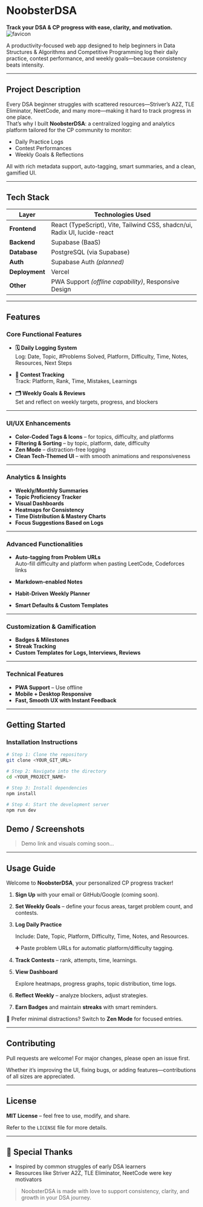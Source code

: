 # NoobsterDSA

**Track your DSA & CP progress with ease, clarity, and motivation.**  
![favicon](https://github.com/user-attachments/assets/e00834ab-7707-4620-b9c2-0fe9b8ff16d2)

A productivity-focused web app designed to help beginners in Data Structures & Algorithms and Competitive Programming log their daily practice, contest performance, and weekly goals—because consistency beats intensity.

---

## Project Description

Every DSA beginner struggles with scattered resources—Striver’s A2Z, TLE Eliminator, NeetCode, and many more—making it hard to track progress in one place.  
That’s why I built **NoobsterDSA**: a centralized logging and analytics platform tailored for the CP community to monitor:

- Daily Practice Logs
- Contest Performances
- Weekly Goals & Reflections

All with rich metadata support, auto-tagging, smart summaries, and a clean, gamified UI.

---

## Tech Stack

| Layer        | Technologies Used                                                                 |
|--------------|------------------------------------------------------------------------------------|
| **Frontend** | React (TypeScript), Vite, Tailwind CSS, shadcn/ui, Radix UI, lucide-react         |
| **Backend**  | Supabase (BaaS)                                                                   |
| **Database** | PostgreSQL (via Supabase)                                                         |
| **Auth**     | Supabase Auth *(planned)*                                                         |
| **Deployment** | Vercel                                                                         |
| **Other**    | PWA Support *(offline capability)*, Responsive Design                             |

---

## Features

### Core Functional Features

- **🗓️ Daily Logging System**  
  Log: Date, Topic, #Problems Solved, Platform, Difficulty, Time, Notes, Resources, Next Steps

- **🏁 Contest Tracking**  
  Track: Platform, Rank, Time, Mistakes, Learnings

- **🗂️ Weekly Goals & Reviews**  
  Set and reflect on weekly targets, progress, and blockers

---

### UI/UX Enhancements

- **Color-Coded Tags & Icons** – for topics, difficulty, and platforms  
- **Filtering & Sorting** – by topic, platform, date, difficulty  
- **Zen Mode** – distraction-free logging  
- **Clean Tech-Themed UI** – with smooth animations and responsiveness

---

### Analytics & Insights

- **Weekly/Monthly Summaries**  
- **Topic Proficiency Tracker**  
- **Visual Dashboards**  
- **Heatmaps for Consistency**  
- **Time Distribution & Mastery Charts**  
- **Focus Suggestions Based on Logs**

---

### Advanced Functionalities

- **Auto-tagging from Problem URLs**  
  Auto-fill difficulty and platform when pasting LeetCode, Codeforces links

- **Markdown-enabled Notes**  
- **Habit-Driven Weekly Planner**  
- **Smart Defaults & Custom Templates**

---

### Customization & Gamification

- **Badges & Milestones**  
- **Streak Tracking**  
- **Custom Templates for Logs, Interviews, Reviews**

---

### Technical Features

- **PWA Support** – Use offline  
- **Mobile + Desktop Responsive**  
- **Fast, Smooth UX with Instant Feedback**

---

## Getting Started

### Installation Instructions

```bash
# Step 1: Clone the repository
git clone <YOUR_GIT_URL>

# Step 2: Navigate into the directory
cd <YOUR_PROJECT_NAME>

# Step 3: Install dependencies
npm install

# Step 4: Start the development server
npm run dev
```

## Demo / Screenshots

> Demo link and visuals coming soon...
> 

---

## Usage Guide

Welcome to **NoobsterDSA**, your personalized CP progress tracker!

1. **Sign Up** with your email or GitHub/Google (coming soon).
2. **Set Weekly Goals** – define your focus areas, target problem count, and contests.
3. **Log Daily Practice**
    
    Include: Date, Topic, Platform, Difficulty, Time, Notes, and Resources.
    
    ➕ Paste problem URLs for automatic platform/difficulty tagging.
    
4. **Track Contests** – rank, attempts, time, learnings.
5. **View Dashboard**
    
    Explore heatmaps, progress graphs, topic distribution, time logs.
    
6. **Reflect Weekly** – analyze blockers, adjust strategies.
7. **Earn Badges** and maintain **streaks** with smart reminders.

📴 Prefer minimal distractions? Switch to **Zen Mode** for focused entries.

---

## Contributing

Pull requests are welcome! For major changes, please open an issue first.

Whether it’s improving the UI, fixing bugs, or adding features—contributions of all sizes are appreciated.

---

## License

**MIT License** – feel free to use, modify, and share.

Refer to the `LICENSE` file for more details.

---

## 🙌 Special Thanks

- Inspired by common struggles of early DSA learners
- Resources like Striver A2Z, TLE Eliminator, NeetCode were key motivators

> NoobsterDSA is made with love to support consistency, clarity, and growth in your DSA journey.
